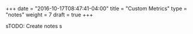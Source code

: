 +++
date = "2016-10-17T08:47:41-04:00"
title = "Custom Metrics"
type = "notes"
weight = 7
draft = true
+++


sTODO: Create notes
s

